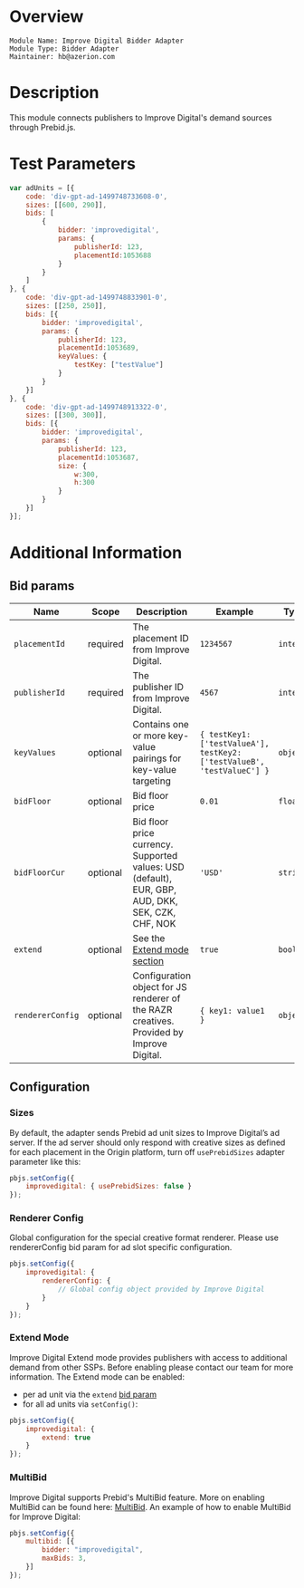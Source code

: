 # Overview

```text
Module Name: Improve Digital Bidder Adapter
Module Type: Bidder Adapter
Maintainer: hb@azerion.com
```

# Description

This module connects publishers to Improve Digital's demand sources through Prebid.js.

# Test Parameters

```javascript
var adUnits = [{
    code: 'div-gpt-ad-1499748733608-0',
    sizes: [[600, 290]],
    bids: [
        {
            bidder: 'improvedigital',
            params: {
                publisherId: 123,
                placementId:1053688
            }
        }
    ]
}, {
    code: 'div-gpt-ad-1499748833901-0',
    sizes: [[250, 250]],
    bids: [{
        bidder: 'improvedigital',
        params: {
            publisherId: 123,
            placementId:1053689,
            keyValues: {
                testKey: ["testValue"]
            }
        }
    }]
}, {
    code: 'div-gpt-ad-1499748913322-0',
    sizes: [[300, 300]],
    bids: [{
        bidder: 'improvedigital',
        params: {
            publisherId: 123,
            placementId:1053687,
            size: {
                w:300,
                h:300
            }
        }
    }]
}];
```

# Additional Information 

## Bid params

| Name | Scope | Description | Example | Type |
| --- | --- | --- | --- | --- |
| `placementId` | required | The placement ID from Improve Digital. | `1234567` | `integer` |
| `publisherId` | required | The publisher ID from Improve Digital. | `4567` | `integer` |
| `keyValues` | optional | Contains one or more key-value pairings for key-value targeting | `{ testKey1: ['testValueA'], testKey2: ['testValueB', 'testValueC'] }` | `object` |
| `bidFloor` | optional | Bid floor price | `0.01` | `float` |
| `bidFloorCur` | optional | Bid floor price currency. Supported values: USD (default), EUR, GBP, AUD, DKK, SEK, CZK, CHF, NOK | `'USD'` | `string` |
| `extend` | optional | See the [Extend mode section](#extend-mode) | `true` | `boolean` |
| `rendererConfig` | optional | Configuration object for JS renderer of the RAZR creatives. Provided by Improve Digital. | `{ key1: value1 }` | `object` |

## Configuration

### Sizes

By default, the adapter sends Prebid ad unit sizes to Improve Digital’s ad server. If the ad server should only respond with creative sizes as defined for each placement in the Origin platform, turn off `usePrebidSizes` adapter parameter like this:

```javascript
pbjs.setConfig({
    improvedigital: { usePrebidSizes: false }
});
```

### Renderer Config

Global configuration for the special creative format renderer. Please use rendererConfig bid param for ad slot specific configuration.

```javascript
pbjs.setConfig({
    improvedigital: {
        rendererConfig: {
            // Global config object provided by Improve Digital
        }
    }
});
```

### Extend Mode

Improve Digital Extend mode provides publishers with access to additional demand from other SSPs. Before enabling please contact our team for more information.
The Extend mode can be enabled:

* per ad unit via the `extend` [bid param](#bid-params)
* for all ad units via `setConfig()`:

```javascript
pbjs.setConfig({
    improvedigital: {
        extend: true
    }
});
```

### MultiBid

Improve Digital supports Prebid's MultiBid feature. More on enabling MultiBid can be found here: [MultiBid](./multibid/index.md). An example of how to enable MultiBid for Improve Digital:

```javascript
pbjs.setConfig({
    multibid: [{
        bidder: "improvedigital",
        maxBids: 3,
    }]
});
```
